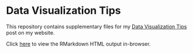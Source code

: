 # Data Visualization Tips
This repository contains supplementary files for my [Data Visualization Tips](https://www.rosswoleben.com/projects/data-vis) post on my website.

Click [here](https://htmlpreview.github.io/?https://github.com/ross-wgh/MSDS_Notes/blob/main/May2023/Data_Visualization_and_Exploration/data_vis_tips.html) to view the RMarkdown HTML output in-browser.
